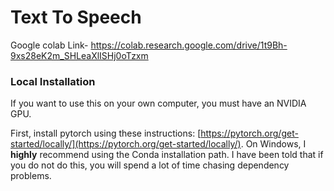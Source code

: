 # Text To Speech

Google colab Link-
https://colab.research.google.com/drive/1t9Bh-9xs28eK2m_SHLeaXlISHj0oTzxm


### Local Installation

If you want to use this on your own computer, you must have an NVIDIA GPU.

First, install pytorch using these instructions: [https://pytorch.org/get-started/locally/](https://pytorch.org/get-started/locally/).
On Windows, I **highly** recommend using the Conda installation path. I have been told that if you do not do this, you
will spend a lot of time chasing dependency problems.

